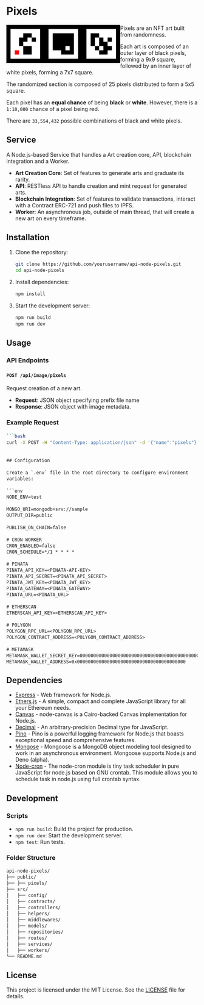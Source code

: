 # Pixels

<p>
    <img align="left" src="./public/pixels/pixels-sample-1.png" width="100" alt="Pixels 1">
    <img align="left" src="./public/pixels/pixels-sample-2.png" width="100" alt="Pixels 2">
    <img align="left" src="./public/pixels/pixels-sample-3.png" width="100" alt="Pixels 3">
<p>

Pixels are an NFT art built from randomness.

Each art is composed of an outer layer of black pixels, forming a 9x9 square, followed by an inner layer of white pixels, forming a 7x7 square.

The randomized section is composed of 25 pixels distributed to form a 5x5 square.

Each pixel has an **equal chance** of being **black** or **white**. However, there is a `1:10,000` chance of a pixel being red.

There are `33,554,432` possible combinations of black and white pixels.

## Service

A Node.js-based Service that handles a Art creation core, API, blockchain integration and a Worker.

- **Art Creation Core**: Set of features to generate arts and graduate its rarity.
- **API**: RESTless API to handle creation and mint request for generated arts.
- **Blockchain Integration**: Set of features to validate transactions, interact with a Contract ERC-721 and push files to IPFS.
- **Worker**: An asynchronous job, outside of main thread, that will create a new art on every timeframe.

## Installation

1. Clone the repository:

   ```bash
   git clone https://github.com/yourusername/api-node-pixels.git
   cd api-node-pixels
   ```

2. Install dependencies:

   ```bash
   npm install
   ```

3. Start the development server:
   ```bash
   npm run build
   npm run dev
   ```

## Usage

### API Endpoints

#### `POST /api/image/pixels`

Request creation of a new art.

- **Request**: JSON object specifying prefix file name
- **Response**: JSON object with image metadata.

### Example Request

````bash
```bash
curl -X POST -H "Content-Type: application/json" -d '{"name":"pixels"}' http://localhost:3000/api/image/pixels
````

````

## Configuration

Create a `.env` file in the root directory to configure environment variables:

```env
NODE_ENV=test

MONGO_URI=mongodb+srv://sample
OUTPUT_DIR=public

PUBLISH_ON_CHAIN=false

# CRON WORKER
CRON_ENABLED=false
CRON_SCHEDULE=*/1 * * * *

# PINATA
PINATA_API_KEY=<PINATA-API-KEY>
PINATA_API_SECRET=<PINATA_API_SECRET>
PINATA_JWT_KEY=<PINATA_JWT_KEY>
PINATA_GATEWAY=<PINATA_GATEWAY>
PINATA_URL=<PINATA_URL>

# ETHERSCAN
ETHERSCAN_API_KEY=<ETHERSCAN_API_KEY>

# POLYGON
POLYGON_RPC_URL=<POLYGON_RPC_URL>
POLYGON_CONTRACT_ADDRESS=<POLYGON_CONTRACT_ADDRESS>

# METAMASK
METAMASK_WALLET_SECRET_KEY=0000000000000000000000000000000000000000000000000000000000000000
METAMASK_WALLET_ADDRESS=0x0000000000000000000000000000000000000000
````

## Dependencies

- [Express](https://expressjs.com/) - Web framework for Node.js.
- [Ethers.js](https://ethers.org/) - A simple, compact and complete JavaScript
  library for all your Ethereum needs.
- [Canvas](https://github.com/Automattic/node-canvas) - node-canvas is a Cairo-backed Canvas implementation for Node.js.
- [Decimal](https://www.npmjs.com/package/decimal.js) - An arbitrary-precision Decimal type for JavaScript.
- [Pino](https://github.com/pinojs/pino) - Pino is a powerful logging framework for Node.js that boasts exceptional speed and comprehensive features.
- [Mongose](https://github.com/Automattic/mongoose) - Mongoose is a MongoDB object modeling tool designed to work in an asynchronous environment. Mongoose supports Node.js and Deno (alpha).
- [Node-cron](https://github.com/merencia/node-cron) - The node-cron module is tiny task scheduler in pure JavaScript for node.js based on GNU crontab. This module allows you to schedule task in node.js using full crontab syntax.

## Development

### Scripts

- `npm run build`: Build the project for production.
- `npm run dev`: Start the development server.
- `npm test`: Run tests.

### Folder Structure

```
api-node-pixels/
├── public/
├── ├── pixels/
├── src/
│   ├── config/
│   ├── contracts/
│   ├── controllers/
│   ├── helpers/
│   ├── middlewares/
│   ├── models/
│   ├── repositories/
│   ├── routes/
│   ├── services/
│   ├── workers/
└── README.md
```

## License

This project is licensed under the MIT License. See the [LICENSE](LICENSE) file for details.

